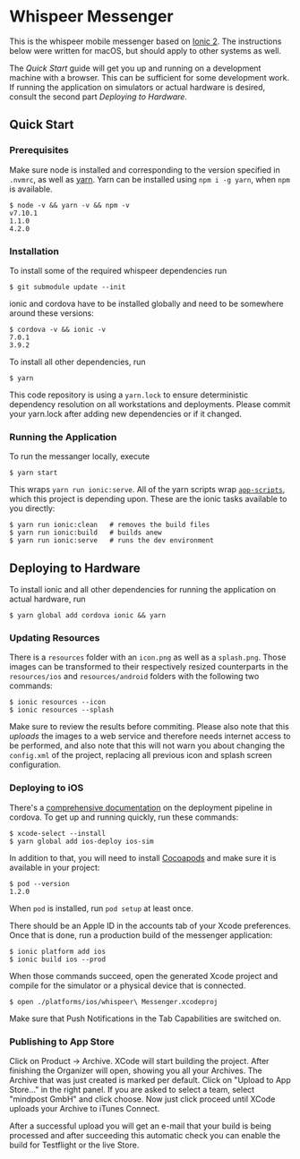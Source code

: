 # Whispeer Messenger

This is the whispeer mobile messenger based on [Ionic 2][ionic2]. The
instructions below were written for macOS, but should apply to other
systems as well.

The _Quick Start_ guide will get you up and running on a development
machine with a browser. This can be sufficient for some development
work. If running the application on simulators or actual hardware is
desired, consult the second part _Deploying to Hardware_.

## Quick Start

### Prerequisites

Make sure node is installed and corresponding to the version specified
in `.nvmrc`, as well as [yarn][yarn]. Yarn can be installed using `npm i
-g yarn`, when `npm` is available.

	$ node -v && yarn -v && npm -v
	v7.10.1
	1.1.0
	4.2.0

### Installation

To install some of the required whispeer dependencies run

	$ git submodule update --init

ionic and cordova have to be installed globally and need to be somewhere
around these versions:

	$ cordova -v && ionic -v
	7.0.1
	3.9.2

To install all other dependencies, run

	$ yarn

This code repository is using a `yarn.lock` to ensure deterministic
dependency resolution on all workstations and deployments. Please commit
your yarn.lock after adding new dependencies or if it changed.

### Running the Application

To run the messanger locally, execute

	$ yarn start

This wraps `yarn run ionic:serve`. All of the yarn scripts wrap
[`app-scripts`][app-scripts], which this project is depending
upon. These are the ionic tasks available to you directly:

	$ yarn run ionic:clean   # removes the build files
	$ yarn run ionic:build   # builds anew
	$ yarn run ionic:serve   # runs the dev environment

## Deploying to Hardware

To install ionic and all other dependencies for running the application
on actual hardware, run

	$ yarn global add cordova ionic && yarn

### Updating Resources

There is a `resources` folder with an `icon.png` as well as a
`splash.png`. Those images can be transformed to their respectively
resized counterparts in the `resources/ios` and `resources/android`
folders with the following two commands:

	$ ionic resources --icon
	$ ionic resources --splash

Make sure to review the results before commiting. Please also note that
this _uploads_ the images to a web service and therefore needs internet
access to be performed, and also note that this will not warn you about
changing the `config.xml` of the project, replacing all previous icon
and splash screen configuration.

### Deploying to iOS

There's a [comprehensive documentation][ios-deployment] on the
deployment pipeline in cordova. To get up and running quickly, run these
commands:

	$ xcode-select --install
	$ yarn global add ios-deploy ios-sim

In addition to that, you will need to install [Cocoapods][cocoapods] and
make sure it is available in your project:

	$ pod --version
	1.2.0

When `pod` is installed, run `pod setup` at least once.

There should be an Apple ID in the accounts tab of your Xcode
preferences. Once that is done, run a production build of the messenger
application:

	$ ionic platform add ios
	$ ionic build ios --prod

When those commands succeed, open the generated Xcode project and
compile for the simulator or a physical device that is connected.

	$ open ./platforms/ios/whispeer\ Messenger.xcodeproj

Make sure that Push Notifications in the Tab Capabilities are switched on.

### Publishing to App Store

Click on Product -> Archive. XCode will start building the project.
After finishing the Organizer will open, showing you all your Archives. The Archive that was just created is marked per default. Click on "Upload to App Store..." in the right panel.
If you are asked to select a team, select "mindpost GmbH" and click choose.
Now just click proceed until XCode uploads your Archive to iTunes Connect.

After a successful upload you will get an e-mail that your build is being processed and after succeeding this automatic check you can enable the build for Testflight or the live Store.

[ionic2]: https://github.com/driftyco/ionic
[yarn]: https://yarnpkg.com/en/docs/install
[cocoapods]: https://cocoapods.org/
[app-scripts]: https://ionicframework.com/docs/v2/resources/app-scripts
[ios-deployment]: https://cordova.apache.org/docs/en/latest/guide/platforms/ios/
[whispeer-ionic-app-scripts]: https://github.com/whispeer/ionic-app-scripts
